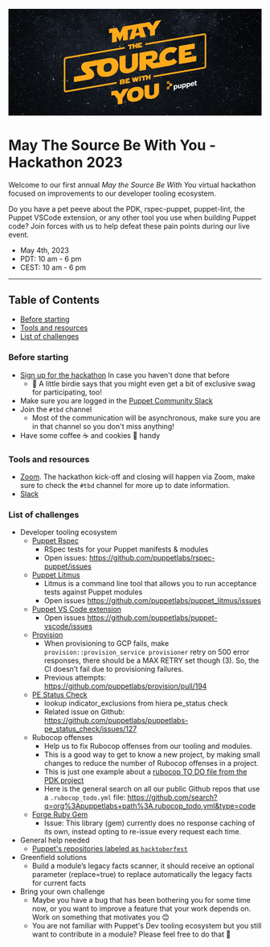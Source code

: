 ![banner](images/puppet-may-the-source-be-with-you-2023.jpg)

# May The Source Be With You - Hackathon 2023

Welcome to our first annual _May the Source Be With You_ virtual hackathon focused on improvements to our developer tooling ecosystem.

Do you have a pet peeve about the PDK, rspec-puppet, puppet-lint, the Puppet VSCode extension, or any other tool you use when building Puppet code? Join forces with us to help defeat these pain points during our live event.

* May 4th, 2023
* PDT: 10 am - 6 pm 
* CEST: 10 am - 6 pm 

----

Table of Contents
-----------------

- [Before starting](#before-starting)
- [Tools and resources](#tools-and-resources)
- [List of challenges](#list-of-challenges)

### Before starting

- [Sign up for the hackathon](https://docs.google.com/forms/d/e/1FAIpQLSc0jDa0SIFJjmBh9q2SoH55hIixFXbCWyedvGib5eUiRXyZbg/viewform) In case you haven't done that before
    - 🦤 A little birdie says that you might even get a bit of exclusive swag for participating, too! 
- Make sure you are logged in the [Puppet Community Slack](https://slack.puppet.com/)
- Join the `#tbd` channel
    - Most of the communication will be asynchronous, make sure you are in that channel so you don't miss anything!
- Have some coffee ☕ and cookies 🍪 handy 

### Tools and resources

- [Zoom](https://support.zoom.us/hc/en-us/articles/4415294177549-Downloading-the-Zoom-desktop-client-and-mobile-app). The hackathon kick-off and closing will happen via Zoom, make sure to check the `#tbd` channel for more up to date information.
- [Slack](https://slack.com/download)

### List of challenges

- Developer tooling ecosystem
    - [Puppet Rspec](https://github.com/puppetlabs/rspec-puppet)
        - RSpec tests for your Puppet manifests & modules
        - Open issues: https://github.com/puppetlabs/rspec-puppet/issues
    - [Puppet Litmus](https://github.com/puppetlabs/puppet_litmus)
        - Litmus is a command line tool that allows you to run acceptance tests against Puppet modules
        - Open issues https://github.com/puppetlabs/puppet_litmus/issues
    - [Puppet VS Code extension](https://github.com/puppetlabs/puppet-vscode)
        - Open issues https://github.com/puppetlabs/puppet-vscode/issues
    - [Provision](https://github.com/puppetlabs/provision)
        - When provisioning to GCP fails, make `provision::provision_service provisioner` retry on 500 error responses, there should be a MAX RETRY set though (3). So, the CI doesn’t fail due to provisioning failures.
        - Previous attempts: https://github.com/puppetlabs/provision/pull/194
    - [PE Status Check](https://github.com/puppetlabs/puppetlabs-pe_status_check)
        - lookup indicator_exclusions from hiera pe_status check
        - Related issue on Github: https://github.com/puppetlabs/puppetlabs-pe_status_check/issues/127
    - Rubocop offenses
        - Help us to fix Rubocop offenses from our tooling and modules.
        - This is a good way to get to know a new project, by making small changes to reduce the number of Rubocop offenses in a project.
        - This is just one example about a [rubocop TO DO file from the PDK project](https://github.com/puppetlabs/pdk/blob/main/.rubocop_todo.yml)
        - Here is the general search on all our public Github repos that use a `.rubocop_todo.yml` file: https://github.com/search?q=org%3Apuppetlabs+path%3A.rubocop_todo.yml&type=code
    - [Forge Ruby Gem](https://github.com/puppetlabs/forge-ruby)
        - Issue: This library (gem) currently does no response caching of its own, instead opting to re-issue every request each time.
- General help needed
    - [Puppet's repositories labeled as `hacktoberfest`](https://github.com/search?q=topic%3Ahacktoberfest+org%3Apuppetlabs+fork%3Atrue&type=repositories)
- Greenfield solutions
    - Build a module’s legacy facts scanner, it should receive an optional parameter (replace=true) to replace automatically the legacy facts for current facts
- Bring your own challenge
    - Maybe you have a bug that has been bothering you for some time now, or you want to improve a feature that your work depends on. Work on something that motivates you 😊
    - You are not familiar with Puppet's Dev tooling ecosystem but you still want to contribute in a module? Please feel free to do that 🙌